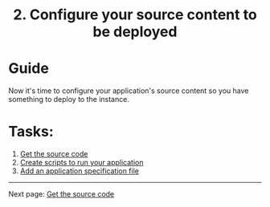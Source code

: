 # <center>2. Configure your source content to be deployed</center>

# Guide
Now it's time to configure your application's source content so you have something to deploy to the instance.

# Tasks:
1. [Get the source code](WordPress-2-1.md)
2. [Create scripts to run your application](WordPress-2-2.md)
3. [Add an application specification file](WordPress-2-3.md)

***


Next page: [Get the source code](WordPress-2-1.md)